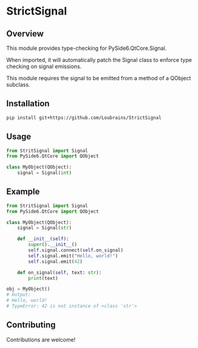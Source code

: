 # StrictSignal

## Overview

This module provides type-checking for PySide6.QtCore.Signal.

When imported, it will automatically patch the Signal class to enforce type checking on signal emissions.

This module requires the signal to be emitted from a method of a QObject subclass.

## Installation

```bash
pip install git+https://github.com/Loubrains/StrictSignal
```

## Usage

```python
from StritSignal import Signal
from PySide6.QtCore import QObject

class MyObject(QObject):
    signal = Signal(int)
```

## Example

```python
from StritSignal import Signal
from PySide6.QtCore import QObject

class MyObject(QObject):
    signal = Signal(str)

    def __init__(self):
        super().__init__()
        self.signal.connect(self.on_signal)
        self.signal.emit("Hello, world!")
        self.signal.emit(42)

    def on_signal(self, text: str):
        print(text)

obj = MyObject()
# Output:
# Hello, world!
# TypeError: 42 is not instance of <class 'str'>
```

## Contributing

Contributions are welcome!
